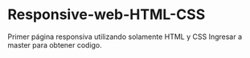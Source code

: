 # Responsive-web-HTML-CSS
Primer página responsiva utilizando solamente HTML y CSS
Ingresar a master para obtener codigo.
